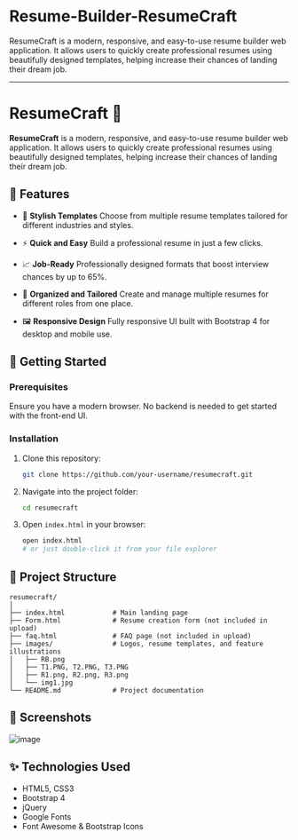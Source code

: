 # Resume-Builder-ResumeCraft
ResumeCraft is a modern, responsive, and easy-to-use resume builder web application. It allows users to quickly create professional resumes using beautifully designed templates, helping increase their chances of landing their dream job.

---

# ResumeCraft 📝

**ResumeCraft** is a modern, responsive, and easy-to-use resume builder web application. It allows users to quickly create professional resumes using beautifully designed templates, helping increase their chances of landing their dream job.

## 🌟 Features

* 🎨 **Stylish Templates**
  Choose from multiple resume templates tailored for different industries and styles.

* ⚡ **Quick and Easy**
  Build a professional resume in just a few clicks.

* 📈 **Job-Ready**
  Professionally designed formats that boost interview chances by up to 65%.

* 📂 **Organized and Tailored**
  Create and manage multiple resumes for different roles from one place.

* 🖼️ **Responsive Design**
  Fully responsive UI built with Bootstrap 4 for desktop and mobile use.

## 🚀 Getting Started

### Prerequisites

Ensure you have a modern browser. No backend is needed to get started with the front-end UI.

### Installation

1. Clone this repository:

   ```bash
   git clone https://github.com/your-username/resumecraft.git
   ```
2. Navigate into the project folder:

   ```bash
   cd resumecraft
   ```
3. Open `index.html` in your browser:

   ```bash
   open index.html
   # or just double-click it from your file explorer
   ```

## 📁 Project Structure

```
resumecraft/
│
├── index.html            # Main landing page
├── Form.html             # Resume creation form (not included in upload)
├── faq.html              # FAQ page (not included in upload)
├── images/               # Logos, resume templates, and feature illustrations
│   ├── RB.png
│   ├── T1.PNG, T2.PNG, T3.PNG
│   ├── R1.png, R2.png, R3.png
│   └── img1.jpg
└── README.md             # Project documentation
```

## 📸 Screenshots

![image](https://github.com/user-attachments/assets/c42a06ef-909c-4c1f-94b4-b12dbbe11726)

## ✨ Technologies Used

* HTML5, CSS3
* Bootstrap 4
* jQuery
* Google Fonts
* Font Awesome & Bootstrap Icons

